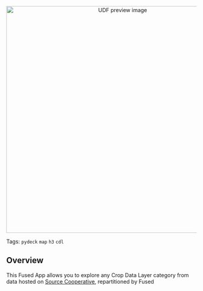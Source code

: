 <!--fused:pin=1-->
<!--fused:preview-->
<p align="center"><img src="https://fused-magic.s3.amazonaws.com/thumbnails/apps-public/Explore_CDL_preview.png" width="600" alt="UDF preview image"></p>

<!--fused:tags-->
Tags: `pydeck` `map` `h3` `cdl`

<!--fused:readme-->
## Overview

This Fused App allows you to explore any Crop Data Layer category from data hosted on [Source Cooperative](https://source.coop/fused/hex/release_2025_04_beta/cdl), repartitioned by Fused
